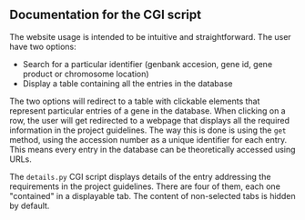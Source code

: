 ## Documentation for the CGI script

The website usage is intended to be intuitive and straightforward. The user have two options:
* Search for a particular identifier (genbank accesion, gene id, gene product or chromosome location)
* Display a table containing all the entries in the database

The two options will redirect to a table with clickable elements that represent particular entries of a gene in the database. When clicking on a row, the user will get redirected to a webpage that displays all the required information in the project guidelines. The way this is done is using the ```get``` method, using the accession number as a unique identifier for each entry. This means every entry in the database can be theoretically accessed using URLs.

The ```details.py``` CGI script displays details of the entry addressing the requirements in the project guidelines. There are four of them, each one "contained" in a displayable tab. The content of non-selected tabs is hidden by default.
